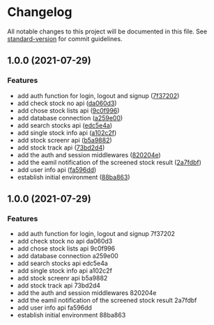 # Changelog

All notable changes to this project will be documented in this file. See [standard-version](https://github.com/conventional-changelog/standard-version) for commit guidelines.

## 1.0.0 (2021-07-29)


### Features

* add auth function for login, logout and signup ([7f37202](https://github.com/Hao-Wei-Huang/tw-stock-api/commit/7f37202f1c94df15c14b8bbd53521d41f66a56ff))
* add check stock no api ([da060d3](https://github.com/Hao-Wei-Huang/tw-stock-api/commit/da060d385ca5efe7af1178f59e0b65fa55c8dcb1))
* add chose stock lists api ([9c0f996](https://github.com/Hao-Wei-Huang/tw-stock-api/commit/9c0f99696a8a2883c7949d41d30ff64350c136a4))
* add database connection ([a259e00](https://github.com/Hao-Wei-Huang/tw-stock-api/commit/a259e00255c23990d214808d59810bbd500f5b4f))
* add search stocks api ([edc5e4a](https://github.com/Hao-Wei-Huang/tw-stock-api/commit/edc5e4a9df487a2c9fd4533a4c6005dd402e3240))
* add single stock info api ([a102c2f](https://github.com/Hao-Wei-Huang/tw-stock-api/commit/a102c2f02b3625a6ab4713462ca3abc4a682d39d))
* add stock screenr api ([b5a9882](https://github.com/Hao-Wei-Huang/tw-stock-api/commit/b5a9882048d49c61d262ab6e66f59304fd31f0b2))
* add stock track api ([73bd2d4](https://github.com/Hao-Wei-Huang/tw-stock-api/commit/73bd2d4f915f97989a546653f88dba123bc68f31))
* add the auth and session middlewares ([820204e](https://github.com/Hao-Wei-Huang/tw-stock-api/commit/820204e375b9881a92edbf962c27fa0f9a581249))
* add the eamil notification of the screened stock result ([2a7fdbf](https://github.com/Hao-Wei-Huang/tw-stock-api/commit/2a7fdbf52a823eac4c93e25f91cc66bb8d8180b7))
* add user info api ([fa596dd](https://github.com/Hao-Wei-Huang/tw-stock-api/commit/fa596ddcc088912c4244ce295ef374200002ab9b))
* establish initial environment ([88ba863](https://github.com/Hao-Wei-Huang/tw-stock-api/commit/88ba863dca86fe83c925dc9eeaef3955083e8152))

## 1.0.0 (2021-07-29)


### Features

* add auth function for login, logout and signup 7f37202
* add check stock no api da060d3
* add chose stock lists api 9c0f996
* add database connection a259e00
* add search stocks api edc5e4a
* add single stock info api a102c2f
* add stock screenr api b5a9882
* add stock track api 73bd2d4
* add the auth and session middlewares 820204e
* add the eamil notification of the screened stock result 2a7fdbf
* add user info api fa596dd
* establish initial environment 88ba863
